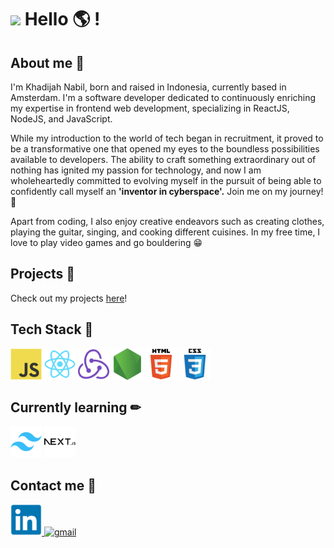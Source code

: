 # <img src="https://raw.githubusercontent.com/MartinHeinz/MartinHeinz/master/wave.gif" width="30px" style="max-width:100%;"> Hello 🌎 !

## About me 🤗

I'm Khadijah Nabil, born and raised in Indonesia, currently based in Amsterdam. I'm a software developer dedicated to continuously enriching my expertise in frontend web development, specializing in ReactJS, NodeJS, and JavaScript. 

While my introduction to the world of tech began in recruitment, it proved to be a transformative one that opened my eyes to the boundless possibilities available to developers. The ability to craft something extraordinary out of nothing has ignited my passion for technology, and now I am wholeheartedly committed to evolving myself in the pursuit of being able to confidently call myself an **'inventor in cyberspace'.** Join me on my journey! 🚀 

Apart from coding, I also enjoy creative endeavors such as creating clothes, playing the guitar, singing, and cooking different cuisines. In my free time, I love to play video games and go bouldering 😁


## Projects 📝

Check out my projects <a href="https://kcodes-portfolio.netlify.app/">here</a>! 


## Tech Stack 🧰

<img src="https://github.com/devicons/devicon/blob/master/icons/javascript/javascript-original.svg" alt="javascript" width="50" height="50" /> <img src="https://github.com/devicons/devicon/blob/master/icons/react/react-original.svg" alt="reactjs" width="50" height="50" /> <img src="https://github.com/devicons/devicon/blob/master/icons/redux/redux-original.svg" alt="redux" width="50" height="50" /> <img src="https://github.com/devicons/devicon/blob/master/icons/nodejs/nodejs-original.svg" alt="nodejs" width="50" height="50" /> <img src="https://github.com/devicons/devicon/blob/master/icons/html5/html5-original-wordmark.svg" alt="HTML" width="50" height="50"/> <img src="https://github.com/devicons/devicon/blob/master/icons/css3/css3-original-wordmark.svg" alt="CSS" width="50" height="50" /> 


## Currently learning ✏

<img src="https://github.com/devicons/devicon/blob/master/icons/tailwindcss/tailwindcss-plain.svg" alt="tailwindcss" width="50" height="50" /> <img src="https://github.com/devicons/devicon/blob/master/icons/nextjs/nextjs-original-wordmark.svg" alt="nextjs" width="50" height="50" />


## Contact me 🤙
<a href="https://www.linkedin.com/in/khadijahnabil/">
  <img src="https://github.com/devicons/devicon/blob/master/icons/linkedin/linkedin-original.svg" alt="Linkedin" width="50" height="50" />
</a> 
<span>
<a href="mailto:nabilkhadijah7@gmail.com">
  <img src="https://github.com/dheereshagrwal/colored-icons/blob/master/images/gmail.png" alt="gmail" width="50" height="50" />
</a>
